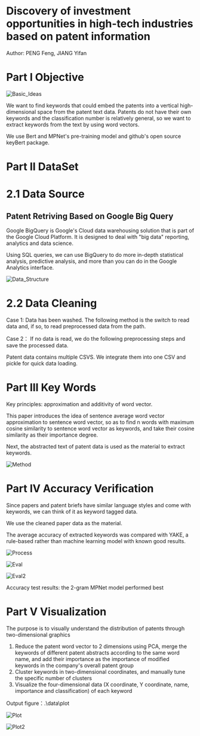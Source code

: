 # Discovery of investment opportunities in high-tech industries based on patent information

Author: PENG Feng, JIANG Yifan

# Part I Objective

![Basic_Ideas](README.assets/Basic_Ideas.png)

We want to find keywords that could embed the patents into a vertical high-dimensional space from the patent text data. Patents do not have their own keywords and the classification number is relatively general, so we want to extract keywords from the text by using word vectors.

We use Bert and MPNet's pre-training model and github's open source keyBert package.

# Part II DataSet
# 2.1 Data Source
## Patent Retriving Based on Google Big Query
Google BigQuery is Google's Cloud data warehousing solution that is part of the Google Cloud Platform. It is designed to deal with "big data" reporting, analytics and data science.

Using SQL queries, we can use BigQuery to do more in-depth statistical analysis, predictive analysis, and more than you can do in the Google Analytics interface.

![Data_Structure](README.assets/Data_Structure.png)

# 2.2 Data Cleaning

Case 1: Data has been washed. The following method is the switch to read data and, if so, to read preprocessed data from the path.

Case 2： If no data is read, we do the following preprocessing steps and save the processed data.

Patent data contains multiple CSVS. We integrate them into one CSV and pickle for quick data loading.

# Part III Key Words
Key principles: approximation and additivity of word vector.

This paper introduces the idea of sentence average word vector approximation to sentence word vector, so as to find n words with maximum cosine similarity to sentence word vector as keywords, and take their cosine similarity as their importance degree.

Next, the abstracted text of patent data is used as the material to extract keywords.

![Method](README.assets/Method.png)

# Part IV Accuracy Verification
Since papers and patent briefs have similar language styles and come with keywords, we can think of it as keyword tagged data.

We use the cleaned paper data as the material.

The average accuracy of extracted keywords was compared with YAKE, a rule-based rather than machine learning model with known good results.



![Process](README.assets/Process.png)

![Eval](README.assets/Eval.png)

![Eval2](README.assets/Eval2.png)

Accuracy test results: the 2-gram MPNet model performed best

# Part V  Visualization
The purpose is to visually understand the distribution of patents through two-dimensional graphics


1. Reduce the patent word vector to 2 dimensions using PCA, merge the keywords of different patent abstracts according to the same word name, and add their importance as the importance of modified keywords in the company's overall patent group
2. Cluster keywords in two-dimensional coordinates, and manually tune the specific number of clusters
3. Visualize the four-dimensional data (X coordinate, Y coordinate, name, importance and classification) of each keyword

Output figure：.\data\plot 

![Plot](README.assets/Plot.png)

![Plot2](README.assets/Plot2.png)